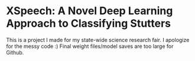 # XSpeech: A Novel Deep Learning Approach to Classifying Stutters

This is a project I made for my state-wide science research fair. I apologize for the messy code :)
Final weight files/model saves are too large for Github.
